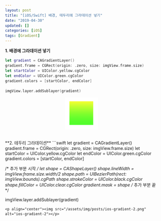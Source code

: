 ```yaml
---
layout: post
title: "[iOS/Swift] 배경, 테두리에 그라데이션 넣기"
date: "2019-04-30"
updated: []
categories: [iOS]
tags: [Gradient]
---
```


**1. 배경에 그라데이션 넣기**
```swift
let gradient = CAGradientLayer()
gradient.frame = CGRect(origin: .zero, size: imgView.frame.size)
let startColor = UIColor.yellow.cgColor
let endColor = UIColor.green.cgColor
gradient.colors = [startColor, endColor]

imgView.layer.addSublayer(gradient)
```
<p align="center"><img src="/assets/img/posts/ios-gradient-1.png" alt="ios-gradient-1"></p>
<br>
**2. 테두리 그라데이션**
```swift
let gradient = CAGradientLayer()
gradient.frame = CGRect(origin: .zero, size: imgView.frame.size)
let startColor = UIColor.yellow.cgColor
let endColor = UIColor.green.cgColor
gradient.colors = [startColor, endColor]

/* 추가 부분 시작 */
let shape = CAShapeLayer()
shape.lineWidth = imgView.frame.size.width/2
shape.path = UIBezierPath(rect: imgView.bounds).cgPath
shape.strokeColor = UIColor.black.cgColor
shape.fillColor = UIColor.clear.cgColor
gradient.mask = shape
/* 추가 부분 끝 */

imgView.layer.addSublayer(gradient)
```
<p align="center"><img src="/assets/img/posts/ios-gradient-2.png" alt="ios-gradient-2"></p>